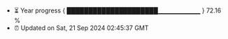 - ⏳ Year progress { █████████████████████▁▁▁▁▁▁▁▁▁ } 72.16 %
- ⏰ Updated on Sat, 21 Sep 2024 02:45:37 GMT

